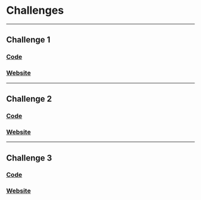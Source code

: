 # Challenges

---

## Challenge 1
### [Code](https://github.com/OmegaRogue/ConqueringResponsiveLayouts/tree/master/Challenge_1)
### [Website](Challenge_1/index.html)

---

## Challenge 2
### [Code](https://github.com/OmegaRogue/ConqueringResponsiveLayouts/tree/master/Challenge_2)
### [Website](Challenge_2/index.html)

---

## Challenge 3
### [Code](https://github.com/OmegaRogue/ConqueringResponsiveLayouts/tree/master/Challenge_3)
### [Website](Challenge_3/index.html)